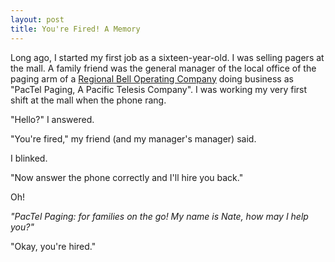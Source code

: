 ```yaml
---
layout: post
title: You're Fired! A Memory
---
```

Long ago, I started my first job as a sixteen-year-old. I was selling pagers at the mall. A family friend was the general manager of the local office of the paging arm of a [Regional Bell Operating Company](https://en.wikipedia.org/wiki/Regional_Bell_Operating_Company) doing business as "PacTel Paging, A Pacific Telesis Company". I was working my very first shift at the mall when the phone rang.

"Hello?" I answered.

"You're fired," my friend (and my manager's manager) said.

I blinked.

"Now answer the phone correctly and I'll hire you back."

Oh!

_"PacTel Paging: for families on the go! My name is Nate, how may I help you?"_

"Okay, you're hired."

